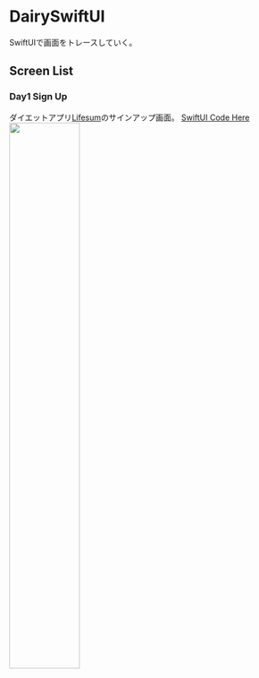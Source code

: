 # DairySwiftUI
SwiftUIで画面をトレースしていく。

## Screen List
### Day1 Sign Up
ダイエットアプリ[Lifesum](https://lifesum.com/)のサインアップ画面。
[SwiftUI Code Here](https://github.com/ryuuuuukun/DairySwiftUI/blob/main/DairySwiftUI/Contents/Day1SignUpView.swift)
<img src="https://user-images.githubusercontent.com/15890695/100536985-da466980-3267-11eb-9dab-da3a307da978.jpg" width=50%>
